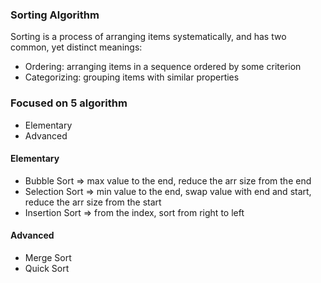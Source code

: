 ### Sorting Algorithm

Sorting is a process of arranging items systematically, and has two common, yet
distinct meanings:

* Ordering: arranging items in a sequence ordered by some criterion
* Categorizing: grouping items with similar properties


### Focused on 5 algorithm
* Elementary
* Advanced

#### Elementary
* Bubble Sort => max value to the end, reduce the arr size from the end
* Selection Sort => min value to the end, swap value with end and start, reduce the arr size from the start
* Insertion Sort => from the index, sort from right to left

#### Advanced
* Merge Sort
* Quick Sort
